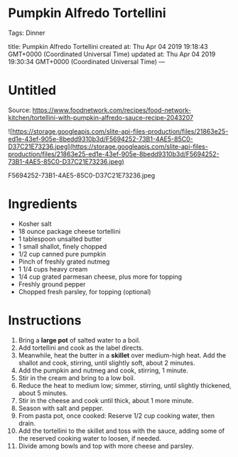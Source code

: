 # Pumpkin Alfredo Tortellini

Tags: Dinner

title: Pumpkin Alfredo Tortellini created at: Thu Apr 04 2019 19:18:43 GMT+0000 (Coordinated Universal Time) updated at: Thu Apr 04 2019 19:30:34 GMT+0000 (Coordinated Universal Time) —

# Untitled

Source: https://www.foodnetwork.com/recipes/food-network-kitchen/tortellini-with-pumpkin-alfredo-sauce-recipe-2043207

![https://storage.googleapis.com/slite-api-files-production/files/21863e25-ed1e-43ef-905e-8bedd9310b3d/F5694252-73B1-4AE5-85C0-D37C21E73236.jpeg](https://storage.googleapis.com/slite-api-files-production/files/21863e25-ed1e-43ef-905e-8bedd9310b3d/F5694252-73B1-4AE5-85C0-D37C21E73236.jpeg)

F5694252-73B1-4AE5-85C0-D37C21E73236.jpeg

# Ingredients

- Kosher salt
- 18 ounce package cheese tortellini
- 1 tablespoon unsalted butter
- 1 small shallot, finely chopped
- 1/2 cup canned pure pumpkin
- Pinch of freshly grated nutmeg
- 1 1/4 cups heavy cream
- 1/4 cup grated parmesan cheese, plus more for topping
- Freshly ground pepper
- Chopped fresh parsley, for topping (optional)

# Instructions

1. Bring a **large pot** of salted water to a boil.
2. Add tortellini and cook as the label directs.
3. Meanwhile, heat the butter in a **skillet** over medium-high heat. Add the shallot and cook, stirring, until slightly soft, about 2 minutes.
4. Add the pumpkin and nutmeg and cook, stirring, 1 minute.
5. Stir in the cream and bring to a low boil.
6. Reduce the heat to medium low; simmer, stirring, until slightly thickened, about 5 minutes.
7. Stir in the cheese and cook until thick, about 1 more minute.
8. Season with salt and pepper.
9. From pasta pot, once cooked: Reserve 1/2 cup cooking water, then drain.
10. Add the tortellini to the skillet and toss with the sauce, adding some of the reserved cooking water to loosen, if needed.
11. Divide among bowls and top with more cheese and parsley.